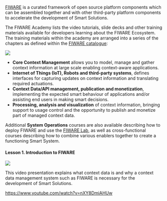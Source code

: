 
[FIWARE](https://www.fiware.org) is a curated framework of open source platform
components which can be assembled together and with other third-party platform
components to accelerate the development of Smart Solutions.

The FIWARE Academy lists the video tutorials, slide decks and other training materials available for developers learning about the FIWARE Ecosystem. The training materials within the academy are arranged into a series of the chapters as defined within the [FIWARE catalogue](https://www.fiware.org/developers/catalogue/):

![](https://fiware.github.io/catalogue/img/catalogue.png)

* **Core Context Management** allows you to model, manage and gather context information at large scale enabling context-aware applications.
* **Internet of Things (IoT), Robots and third-party systems**, defines interfaces for capturing updates on context information and translating required actuations.
* **Context Data/API management, publication and monetization**, implementing the expected smart behaviour of applications and/or assisting end users in making smart decisions.
* **Processing, analysis and visualization** of context information, bringing support to usage control and the opportunity to publish and monetize part of managed context data.

Additional **System Operations** courses are also available describing how to deploy FIWARE and use the [FIWARE Lab](https://account.lab.fiware.org/), as well as cross-functional courses describing how to combine various enablers together to create a functioning Smart System.


<h4>Lesson 1. Introduction to FIWARE</h4>

[![](http://img.youtube.com/vi/mdmeeuL4bTM/0.jpg)](https://www.youtube.com/watch?v=mdmeeuL4bTM "Introduction")

This video presentation explains what context data is and why a context data management system such as FIWARE is necessary for the development of Smart Solutions.


https://www.youtube.com/watch?v=nXY8DmiAHUw


